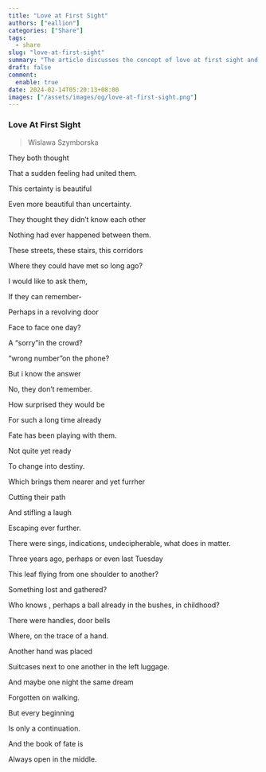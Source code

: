```yaml
---
title: "Love at First Sight"
authors: ["eallion"]
categories: ["Share"]
tags: 
  - share
slug: "love-at-first-sight"
summary: "The article discusses the concept of love at first sight and how two people can feel a strong connection without knowing each other. It explores the idea that fate has been playing with them, bringing them closer but also pushing them further apart. The author reflects on possible moments in their lives where they could have crossed paths, but ultimately concludes that every beginning is just a continuation and that destiny is always unfolding."
draft: false
comment: 
  enable: true
date: 2024-02-14T05:20:13+08:00
images: ["/assets/images/og/love-at-first-sight.png"]
---
```


### Love At First Sight

> Wislawa Szymborska

They both thought

That a sudden feeling had united them.

This certainty is beautiful

Even more beautiful than uncertainty.

They thought they didn’t know each other

Nothing had ever happened between them.

These streets, these stairs, this corridors

Where they could have met so long ago?

I would like to ask them,

If they can remember-

Perhaps in a revolving door

Face to face one day?

A “sorry”in the crowd?

“wrong number”on the phone?

But i know the answer

No, they don’t remember.

How surprised they would be

For such a long time already

Fate has been playing with them.

Not quite yet ready

To change into destiny.

Which brings them nearer and yet furrher

Cutting their path

And stifling a laugh

Escaping ever further.

There were sings, indications, undecipherable, what does in matter.

Three years ago, perhaps or even last Tuesday

This leaf flying from one shoulder to another?

Something lost and gathered?

Who knows , perhaps a ball already in the bushes, in childhood?

There were handles, door bells

Where, on the trace of a hand.

Another hand was placed

Suitcases next to one another in the left luggage.

And maybe one night the same dream

Forgotten on walking.

But every beginning

Is only a continuation.

And the book of fate is

Always open in the middle.
